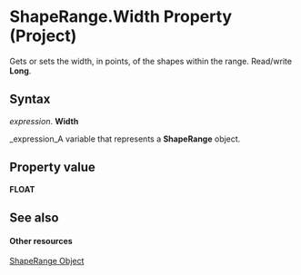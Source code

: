 
# ShapeRange.Width Property (Project)
Gets or sets the width, in points, of the shapes within the range. Read/write  **Long**.

## Syntax

 _expression_. **Width**

 _expression_A variable that represents a  **ShapeRange** object.


## Property value

 **FLOAT**


## See also


#### Other resources


 [ShapeRange Object](315031aa-4b8c-424b-26e7-ce15897beb05.md)
